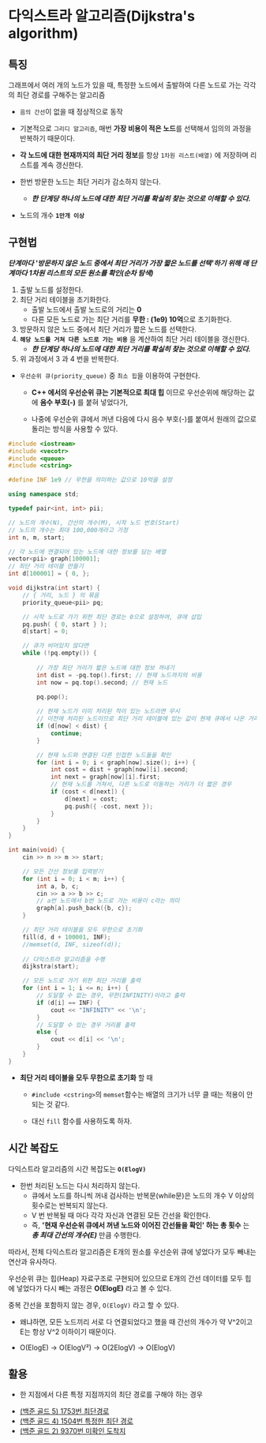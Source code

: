 # 다익스트라 알고리즘(Dijkstra's algorithm)

## 특징

그래프에서 여러 개의 노드가 있을 때, 특정한 노드에서 출발하여 다른 노드로 가는 각각의 최단 경로를 구해주는 알고리즘

* `음의 간선`이 없을 때 정상적으로 동작
* 기본적으로 `그리디 알고리즘`, 매번 **가장 비용이 적은 노드**를 선택해서 임의의 과정을 반복하기 때문이다.

* **각 노드에 대한 현재까지의 최단 거리 정보**를 항상 `1차원 리스트(배열)` 에 저장하며 리스트를 계속 갱신한다.

* 한번 방문한 노드는 최단 거리가 감소하지 않는다.
  * ***한 단계당 하나의 노드에 대한 최단 거리를 확실히 찾는 것으로 이해할 수 있다.***  
  
* 노드의 개수 **`1만개 이상`**

## 구현법

***단계마다 '방문하지 않은 노드 중에서 최단 거리가 가장 짧은 노드를 선택'하기 위해 매 단계마다 1차원 리스트의 모든 원소를 확인(순차 탐색)***

1. 출발 노드를 설정한다.
2. 최단 거리 테이블을 초기화한다.
   * 출발 노드에서 출발 노드로의 거리는 **0**
   * 다른 모든 노드로 가는 최단 거리를 **무한 : (1e9) 10억**으로 초기화한다. 
3. 방문하지 않은 노드 중에서 최단 거리가 짧은 노드를 선택한다.
4. **`해당 노드를 거쳐 다른 노드로 가는 비용`** 을 계산하여 최단 거리 테이블을 갱신한다.
    * ***한 단계당 하나의 노드에 대한 최단 거리를 확실히 찾는 것으로 이해할 수 있다.***
5. 위 과정에서 3 과 4 번을 반복한다.

* `우선순위 큐(priority_queue)` 중 `최소 힙`을 이용하여 구현한다.
  
  * **C++ 에서의 우선순위 큐는 기본적으로 최대 힙** 이므로 우선순위에 해당하는 값에 **음수 부호(-)** 를 붙혀 넣었다가, 
  
  * 나중에 우선순위 큐에서 꺼낸 다음에 다시 음수 부호(-)를 붙여서 원래의 값으로 돌리는 방식을 사용할 수 있다. 

```c++
#include <iostream>
#include <vecotr>
#include <queue>
#include <cstring>

#define INF 1e9 // 무한을 의미하는 값으로 10억을 설정

using namespace std;

typedef pair<int, int> pii;

// 노드의 개수(N), 간선의 개수(M), 시작 노드 번호(Start)
// 노드의 개수는 최대 100,000개라고 가정
int n, m, start;

// 각 노드에 연결되어 있는 노드에 대한 정보를 담는 배열
vector<pii> graph[100001];
// 최단 거리 테이블 만들기
int d[100001] = { 0, };

void dijkstra(int start) {
    // { 거리, 노드 } 의 묶음
    priority_queue<pii> pq;

    // 시작 노드로 가기 위한 최단 경로는 0으로 설정하여, 큐에 삽입
    pq.push( { 0, start } );
    d[start] = 0;

    // 큐가 비어있지 않다면
    while (!pq.empty()) {
        
        // 가장 최단 거리가 짧은 노드에 대한 정보 꺼내기
        int dist = -pq.top().first; // 현재 노드까지의 비용 
        int now = pq.top().second; // 현재 노드
        
        pq.pop();

        // 현재 노드가 이미 처리된 적이 있는 노드라면 무시
        // 이전에 처리된 노드이므로 최단 거리 테이블에 있는 값이 현재 큐에서 나온 거리 보다 작은 것 이다.
        if (d[now] < dist) { 
            continue;
        }

        // 현재 노드와 연결된 다른 인접한 노드들을 확인
        for (int i = 0; i < graph[now].size(); i++) {
            int cost = dist + graph[now][i].second;
            int next = graph[now][i].first;
            // 현재 노드를 거쳐서, 다른 노드로 이동하는 거리가 더 짧은 경우
            if (cost < d[next]) {
                d[next] = cost;
                pq.push({ -cost, next });
            }
        }
    }
}

int main(void) {
    cin >> n >> m >> start;

    // 모든 간선 정보를 입력받기
    for (int i = 0; i < m; i++) {
        int a, b, c;
        cin >> a >> b >> c;
        // a번 노드에서 b번 노드로 가는 비용이 c라는 의미
        graph[a].push_back({b, c});
    }

    // 최단 거리 테이블을 모두 무한으로 초기화
    fill(d, d + 100001, INF);
    //memset(d, INF, sizeof(d));
    
    // 다익스트라 알고리즘을 수행
    dijkstra(start);

    // 모든 노드로 가기 위한 최단 거리를 출력
    for (int i = 1; i <= n; i++) {
        // 도달할 수 없는 경우, 무한(INFINITY)이라고 출력
        if (d[i] == INF) {
            cout << "INFINITY" << '\n';
        }
        // 도달할 수 있는 경우 거리를 출력
        else {
            cout << d[i] << '\n';
        }
    }
}
```

* **최단 거리 테이블을 모두 무한으로 초기화** 할 때

  * `#include <cstring>`의 `memset`함수는 배열의 크기가 너무 클 때는 적용이 안되는 것 같다.
  
  * 대신 `fill` 함수를 사용하도록 하자.  

## 시간 복잡도

다익스트라 알고리즘의 시간 복잡도는 **`O(ElogV)`**

* 한번 처리된 노드는 다시 처리하지 않는다.
  * 큐에서 노드를 하니씩 꺼내 검사하는 반복문(while문)은 노드의 개수 V 이상의 횟수로는 반복되지 않는다.
  * V 번 반복될 때 마다 각각 자신과 연결된 모든 간선을 확인한다.
  * 즉, **'현재 우선순위 큐에서 꺼낸 노드와 이어진 간선들을 확인' 하는 총 횟수** 는 ***총 최대 간선의 개수(E)*** 만큼 수행한다.

따라서, 전체 다익스트라 알고리즘은 E개의 원소를 우선순위 큐에 넣었다가 모두 빼내는 연산과 유사하다.

우선순위 큐는 힙(Heap) 자료구조로 구현되어 있으므로 E개의 간선 데이터를 모두 힙에 넣었다가 다시 빼는 과정은 **O(ElogE)** 라고 볼 수 있다.

중복 간선을 포함하지 않는 경우, `O(ElogV)` 라고 할 수 있다.
* 왜냐하면, 모든 노드끼리 서로 다 연결되었다고 했을 때 간선의 개수가 약 V^2이고 E는 항상 V^2 이하이기 때문이다.
  
* O(ElogE) -> O(ElogV²) -> O(2ElogV) -> O(ElogV)

## 활용

* 한 지점에서 다른 특정 지점까지의 최단 경로를 구해야 하는 경우

- [(백준 골드 5) 1753번 최단경로](https://github.com/LeeHyungGeol/Algorithm_BaekJoon/blob/master/%EB%B0%B1%EC%A4%80_if%EB%AC%B8/%5B%EB%B0%B1%EC%A4%80%20%EA%B3%A8%EB%93%9C%205%5D%201753%EB%B2%88.cpp)
- [(백준 골드 4) 1504번 특정한 최단 경로](https://github.com/LeeHyungGeol/Algorithm_BaekJoon/blob/master/%EB%B0%B1%EC%A4%80_if%EB%AC%B8/%EC%B5%9C%EB%8B%A8%20%EA%B2%BD%EB%A1%9C_%ED%8A%B9%EC%A0%95%ED%95%9C%20%EC%B5%9C%EB%8B%A8%EA%B2%BD%EB%A1%9C(%EB%8B%A4%EC%9D%B5%EC%8A%A4%ED%8A%B8%EB%9D%BC%20%EC%9D%91%EC%9A%A9).cpp)
- [(백준 골드 2) 9370번 미확인 도착지](https://github.com/LeeHyungGeol/Algorithm_BaekJoon/blob/master/%EB%B0%B1%EC%A4%80_if%EB%AC%B8/%EC%B5%9C%EB%8B%A8%20%EA%B2%BD%EB%A1%9C_%EB%AF%B8%ED%99%95%EC%9D%B8%20%EB%8F%84%EC%B0%A9%EC%A7%80(%EB%8B%A4%EC%9D%B5%EC%8A%A4%ED%8A%B8%EB%9D%BC%20%EC%9D%91%EC%9A%A9).cpp)
